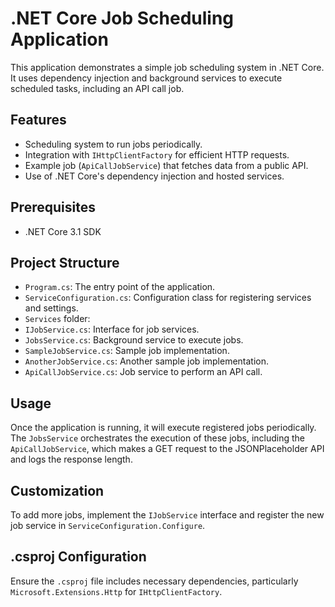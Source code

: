 # .NET Core Job Scheduling Application

This application demonstrates a simple job scheduling system in .NET Core. It uses dependency injection and background services to execute scheduled tasks, including an API call job.

## Features

- Scheduling system to run jobs periodically.
- Integration with `IHttpClientFactory` for efficient HTTP requests.
- Example job (`ApiCallJobService`) that fetches data from a public API.
- Use of .NET Core's dependency injection and hosted services.

## Prerequisites

- .NET Core 3.1 SDK

## Project Structure

- `Program.cs`: The entry point of the application.
- `ServiceConfiguration.cs`: Configuration class for registering services and settings.
- `Services` folder:
- `IJobService.cs`: Interface for job services.
- `JobsService.cs`: Background service to execute jobs.
- `SampleJobService.cs`: Sample job implementation.
- `AnotherJobService.cs`: Another sample job implementation.
- `ApiCallJobService.cs`: Job service to perform an API call.

## Usage

Once the application is running, it will execute registered jobs periodically. The `JobsService` orchestrates the execution of these jobs, including the `ApiCallJobService`, which makes a GET request to the JSONPlaceholder API and logs the response length.

## Customization

To add more jobs, implement the `IJobService` interface and register the new job service in `ServiceConfiguration.Configure`.

## .csproj Configuration

Ensure the `.csproj` file includes necessary dependencies, particularly `Microsoft.Extensions.Http` for `IHttpClientFactory`.
